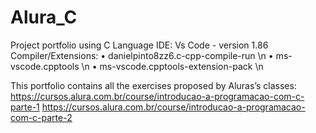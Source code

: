 # Alura_C
Project portfolio using C Language
IDE: Vs Code - version 1.86
Compiler/Extensions: 
•	danielpinto8zz6.c-cpp-compile-run \n
•	ms-vscode.cpptools \n
•	ms-vscode.cpptools-extension-pack \n

This portfolio contains all the exercises proposed by Aluras’s classes:
https://cursos.alura.com.br/course/introducao-a-programacao-com-c-parte-1
https://cursos.alura.com.br/course/introducao-a-programacao-com-c-parte-2
